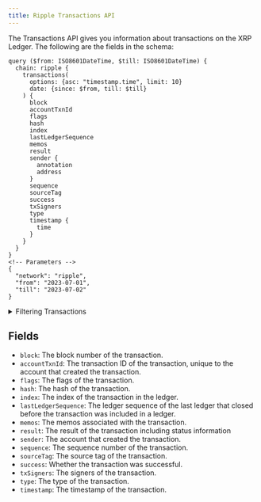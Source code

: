 ```yaml
---
title: Ripple Transactions API
---
```


<head>
<meta name="title" content="Ripple Transactions API"/>
<meta name="description" content="Get information on transaction details and wallets on the Ripple blockchain. Also, get information on blocks for tokens or NFTs on the Ripple blockchain."/>
<meta name="keywords" content="Ripple api, Ripple python api, Ripple nft api, Ripple scan api, Ripple api, Ripple api docs, Ripple crypto api, Ripple blockchain api, ripple network api"/>
<meta name="robots" content="index, follow"/>
<meta http-equiv="Content-Type" content="text/html; charset=utf-8"/>
<meta name="language" content="English"/>

<!-- Open Graph / Facebook -->
<meta property="og:type" content="website" />
<meta property="og:title" content="Ripple Transactions API" />
<meta property="og:description" content="Get information on transaction details and wallets on the Ripple blockchain. Also, get information on blocks for tokens or NFTs on the Ripple blockchain." />

<!-- Twitter -->
<meta property="twitter:card" content="summary_large_image" />
<meta property="twitter:title" content="Ripple Transactions API" />
<meta property="twitter:description" content="Get information on transaction details and wallets on Ripple blockchain. Also, get blocks information for tokens or NFTs on the Ripple blockchain." />
</head>

The Transactions API gives you information about transactions on the XRP Ledger. The following are the fields in the schema:

```
query ($from: ISO8601DateTime, $till: ISO8601DateTime) {
  chain: ripple {
    transactions(
      options: {asc: "timestamp.time", limit: 10}
      date: {since: $from, till: $till}
    ) {
      block
      accountTxnId
      flags
      hash
      index
      lastLedgerSequence
      memos
      result
      sender {
        annotation
        address
      }
      sequence
      sourceTag
      success
      txSigners
      type
      timestamp {
        time
      }
    }
  }
}
<!-- Parameters -->
{
  "network": "ripple",
  "from": "2023-07-01",
  "till": "2023-07-02"
}
```

<details><summary>Filtering Transactions</summary>

- `hash`: The hash of the transaction.
- `type`: The type of the transaction.
- `time`: The timestamp of the transaction.
- `sourceTag`: The source tag of the transaction.
- `success`: Whether the transaction was successful.
- `sequence`: The sequence number of the transaction.
- `sender`: The account that created the transaction.
- `result`: The result of the transaction.
- `options`: A dictionary of options that can be used to filter the results. The following options are supported:
  - `asc` or `desc`: The field to sort the results by.
  - `limit`: The maximum number of results to return.
  - `offset`: The number of results to skip.
- `memos`: The memos associated with the transaction.
- `lastLedgerSequence`: The ledger sequence of the last ledger that closed before the transaction was included in a ledger.
- `index`: The index of the transaction in the ledger.
- `flags`: The flags of the transaction.
- `fee`: The fee of the transaction.
- `date`: The date of the transaction.
- `block`: The block number of the transaction.
- `any`: A catch-all filter (OR Logic) that can be used to filter the results by any of the other fields
- `accountTxnId`: The transaction ID of the transaction, unique to the account that created the transaction.

</details>

## Fields

- `block`: The block number of the transaction.
- `accountTxnId`: The transaction ID of the transaction, unique to the account that created the transaction.
- `flags`: The flags of the transaction.
- `hash`: The hash of the transaction.
- `index`: The index of the transaction in the ledger.
- `lastLedgerSequence`: The ledger sequence of the last ledger that closed before the transaction was included in a ledger.
- `memos`: The memos associated with the transaction.
- `result`: The result of the transaction including status information
- `sender`: The account that created the transaction.
- `sequence`: The sequence number of the transaction.
- `sourceTag`: The source tag of the transaction.
- `success`: Whether the transaction was successful.
- `txSigners`: The signers of the transaction.
- `type`: The type of the transaction.
- `timestamp`: The timestamp of the transaction.
